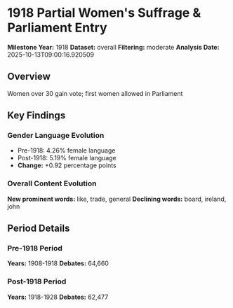 # 1918 Partial Women's Suffrage & Parliament Entry

**Milestone Year:** 1918
**Dataset:** overall
**Filtering:** moderate
**Analysis Date:** 2025-10-13T09:00:16.920509

## Overview

Women over 30 gain vote; first women allowed in Parliament

## Key Findings

### Gender Language Evolution
- Pre-1918: 4.26% female language
- Post-1918: 5.19% female language
- **Change:** +0.92 percentage points

### Overall Content Evolution
**New prominent words:** like, trade, general
**Declining words:** board, ireland, john

## Period Details

### Pre-1918 Period
**Years:** 1908-1918
**Debates:** 64,660

### Post-1918 Period
**Years:** 1918-1928
**Debates:** 62,477

